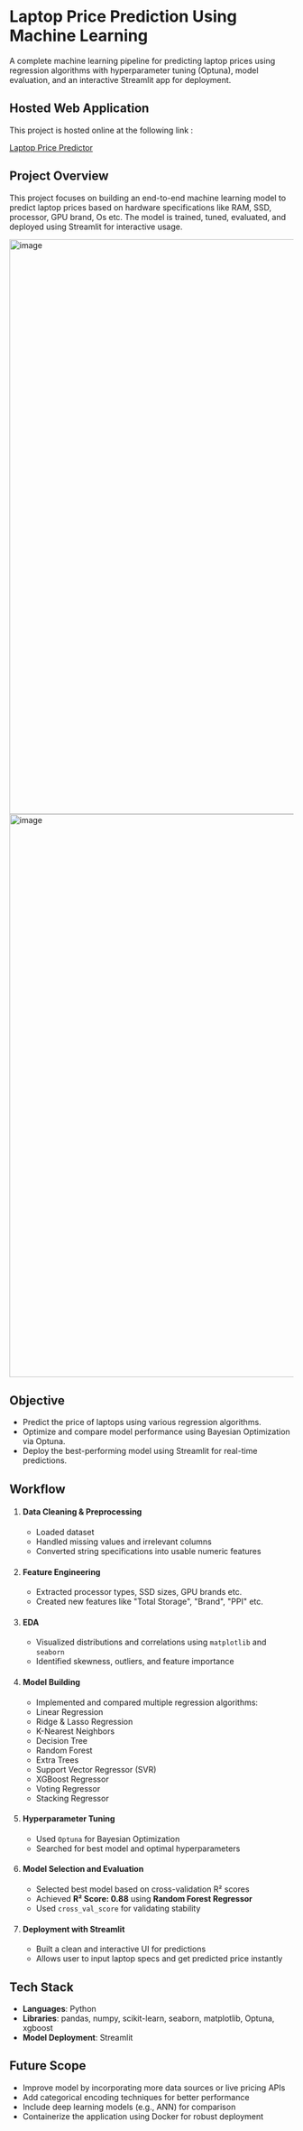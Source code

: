 # Laptop Price Prediction Using Machine Learning
A complete machine learning pipeline for predicting laptop prices using regression algorithms with hyperparameter tuning (Optuna), model evaluation, and an interactive Streamlit app for deployment.

## Hosted Web Application
This project is hosted online at the following link : 

[Laptop Price Predictor](https://laptop-price-prediction-using-machine-lcqf.onrender.com/)
## Project Overview 
This project focuses on building an end-to-end machine learning model to predict laptop prices based on hardware specifications like RAM, SSD, processor, GPU brand, Os etc. The model is trained, tuned, evaluated, and deployed using Streamlit for interactive usage.

<img width="1919" height="1019" alt="image" src="https://github.com/user-attachments/assets/9db6ea13-2dda-43c3-86ce-7360f46b9a51" />
<img width="1919" height="998" alt="image" src="https://github.com/user-attachments/assets/1d914258-d0ab-4baf-949c-112df5f4591c" />




## Objective
- Predict the price of laptops using various regression algorithms.
- Optimize and compare model performance using Bayesian Optimization via Optuna.
- Deploy the best-performing model using Streamlit for real-time predictions.

## Workflow
1. #### Data Cleaning & Preprocessing
   - Loaded dataset 
   - Handled missing values and irrelevant columns
   - Converted string specifications into usable numeric features
2. #### Feature Engineering
   - Extracted processor types, SSD sizes, GPU brands etc.
   - Created new features like "Total Storage", "Brand", "PPI" etc.
3. #### EDA
   - Visualized distributions and correlations using `matplotlib` and `seaborn`
   - Identified skewness, outliers, and feature importance
4. #### Model Building
     - Implemented and compared multiple regression algorithms:
     - Linear Regression
     - Ridge & Lasso Regression
     - K-Nearest Neighbors
     - Decision Tree
     - Random Forest
     - Extra Trees
     - Support Vector Regressor (SVR)
     - XGBoost Regressor
     - Voting Regressor
     - Stacking Regressor
5. #### Hyperparameter Tuning
      - Used `Optuna` for Bayesian Optimization
      - Searched for best model and optimal hyperparameters
6. #### Model Selection and Evaluation
      - Selected best model based on cross-validation R² scores
      - Achieved **R² Score: 0.88** using **Random Forest Regressor**
      - Used `cross_val_score` for validating stability
7. #### Deployment with Streamlit
      - Built a clean and interactive UI for predictions
      - Allows user to input laptop specs and get predicted price instantly

## Tech Stack
- **Languages**: Python
- **Libraries**: pandas, numpy, scikit-learn, seaborn, matplotlib, Optuna, xgboost
- **Model Deployment**: Streamlit

## Future Scope
- Improve model by incorporating more data sources or live pricing APIs
- Add categorical encoding techniques for better performance
- Include deep learning models (e.g., ANN) for comparison
- Containerize the application using Docker for robust deployment
